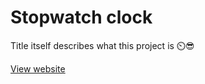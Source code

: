 # Stopwatch clock

Title itself describes what this project is ⏲️😎

[View website](https://stopwatchlite.netlify.app) 
